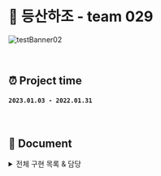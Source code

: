 # 🥇 등산하조 - team 029

![testBanner02](https://ifh.cc/g/sgf0vT.jpg)

<br>

## ⏰ Project time

#### `2023.01.03 - 2022.01.31`

<br>

## 📔 Document
<details>
<summary>전체 구현 목록 & 담당</summary>

<br>

[Frontend]

- 우성윤: Header, Footer, RandingPage, MyPaheEdit
- 박승철: Log in, 게시글 세부 조회 페이지, 게시글 수정
- 박한나: Sign Up, 커뮤니티 
- 노수혁: 게시글 작성, MyPage

<br>

[Backend]

- 박민우: 
- 박정한울: 
- 장현준:

<br>
